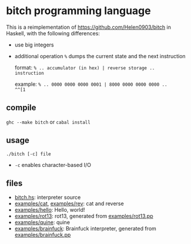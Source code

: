 # bitch programming language

This is a reimplementation of https://github.com/Helen0903/bitch in Haskell,
with the following differences:

* use big integers

* additional operation <code>%</code> dumps the current state and the next
  instruction

  format:
  <code>% .. accumulator (in hex) | reverse storage .. instruction</code>

  example:
  <code>% .. 0000 0000 0000 0001 | 8000 0000 0000 0000 .. ^^[1</code>

## compile

<code>ghc --make bitch</code> or <code>cabal install</code>

## usage

<code>./bitch [-c] file</code>

* <code>-c</code> enables character-based I/O

## files

* [bitch.hs](bitch.hs): interpreter source
* [examples/cat](examples/cat), [examples/rev](examples/rev): cat and reverse
* [examples/hello](examples/hello): Hello, world!
* [examples/rot13](examples/rot13): rot13, generated from [examples/rot13.pp](example/rot13.pp)
* [examples/quine](examples/quite): quine
* [examples/brainfuck](examples/brainfuck): Brainfuck interpreter, generated from [examples/brainfuck.pp](example/brainfuck.pp)
